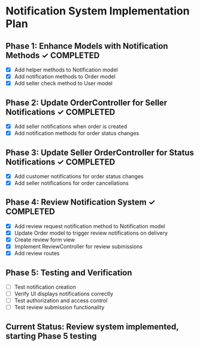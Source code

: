# Notification System Implementation Plan

## Phase 1: Enhance Models with Notification Methods ✓ COMPLETED
- [x] Add helper methods to Notification model
- [x] Add notification methods to Order model
- [x] Add seller check method to User model

## Phase 2: Update OrderController for Seller Notifications ✓ COMPLETED
- [x] Add seller notifications when order is created
- [x] Add notification methods for order status changes

## Phase 3: Update Seller OrderController for Status Notifications ✓ COMPLETED
- [x] Add customer notifications for order status changes
- [x] Add seller notifications for order cancellations

## Phase 4: Review Notification System ✓ COMPLETED
- [x] Add review request notification method to Notification model
- [x] Update Order model to trigger review notifications on delivery
- [x] Create review form view
- [x] Implement ReviewController for review submissions
- [x] Add review routes

## Phase 5: Testing and Verification
- [ ] Test notification creation
- [ ] Verify UI displays notifications correctly
- [ ] Test authorization and access control
- [ ] Test review submission functionality

## Current Status: Review system implemented, starting Phase 5 testing
